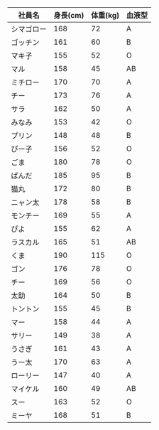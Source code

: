 |  社員名  | 身長(cm) | 体重(kg) | 血液型 |
|-------|--------|--------|-----|
| シマゴロー | 168    | 72     | A   |
| ゴッチン  | 161    | 60     | B   |
| マキ子   | 155    | 52     | O   |
| マル    | 158    | 45     | AB  |
| ミチロー  | 170    | 70     | A   |
| チー    | 173    | 76     | A   |
| サラ    | 162    | 50     | A   |
| みなみ   | 153    | 42     | O   |
| プリン   | 148    | 48     | B   |
| ぴー子   | 156    | 52     | O   |
| ごま    | 180    | 78     | O   |
| ぱんだ   | 185    | 95     | B   |
| 猫丸    | 172    | 80     | B   |
| ニャン太  | 178    | 58     | B   |
| モンチー  | 169    | 55     | A   |
| ぴよ    | 155    | 62     | A   |
| ラスカル  | 165    | 51     | AB  |
| くま    | 190    | 115    | O   |
| ゴン    | 176    | 78     | O   |
| チー    | 169    | 56     | O   |
| 太助    | 164    | 50     | B   |
| トントン  | 155    | 45     | B   |
| マー    | 158    | 44     | A   |
| サリー   | 149    | 38     | A   |
| うさぎ   | 161    | 43     | A   |
| うー太   | 170    | 63     | A   |
| ローリー  | 147    | 40     | A   |
| マイケル  | 160    | 49     | AB  |
| スー    | 163    | 52     | O   |
| ミーヤ   | 168    | 51     | B   |

